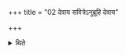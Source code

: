 +++
title = "02 देवाय सवित्रेऽनुब्रूहि देवाय"

+++

<details><summary>थिते</summary>

2. The two orders should be devāya savitre'nubrūhi and devāya savitre preṣya.   
</details>
